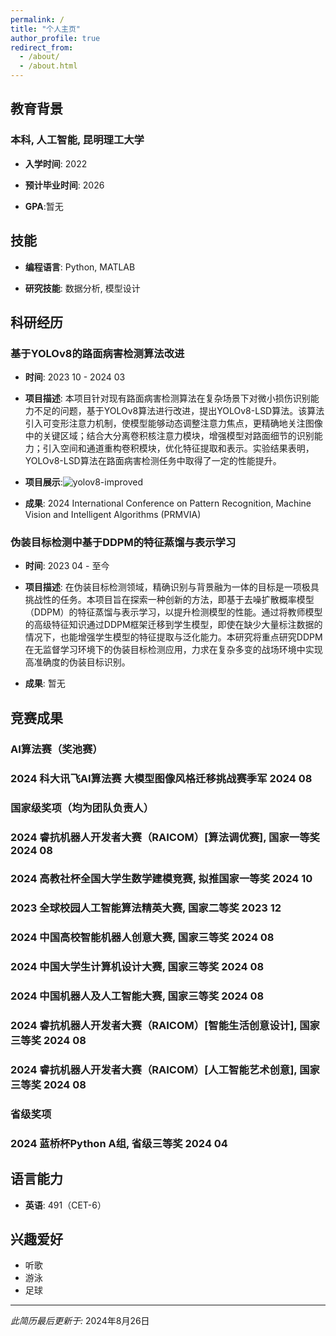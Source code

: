 ```yaml
---
permalink: /
title: "个人主页"
author_profile: true
redirect_from: 
  - /about/
  - /about.html
---
```


## 教育背景

### 本科, 人工智能, 昆明理工大学

- **入学时间**: 2022
  
- **预计毕业时间**: 2026
  
- **GPA**:暂无

## 技能

- **编程语言**: Python, MATLAB

- **研究技能**: 数据分析, 模型设计

## 科研经历

### 基于YOLOv8的路面病害检测算法改进

- **时间**: 2023 10 - 2024 03
  
- **项目描述**: 本项目针对现有路面病害检测算法在复杂场景下对微小损伤识别能力不足的问题，基于YOLOv8算法进行改进，提出YOLOv8-LSD算法。该算法引入可变形注意力机制，使模型能够动态调整注意力焦点，更精确地关注图像中的关键区域；结合大分离卷积核注意力模块，增强模型对路面细节的识别能力；引入空间和通道重构卷积模块，优化特征提取和表示。实验结果表明，YOLOv8-LSD算法在路面病害检测任务中取得了一定的性能提升。

- **项目展示**:![yolov8-improved](https://github.com/user-attachments/assets/adaebc47-2cef-4a04-94ef-bab4da2b9fef)

  
- **成果**: 2024 International Conference on Pattern Recognition, Machine Vision and Intelligent Algorithms (PRMVIA)

### 伪装目标检测中基于DDPM的特征蒸馏与表示学习

- **时间**: 2023 04 - 至今
  
- **项目描述**: 在伪装目标检测领域，精确识别与背景融为一体的目标是一项极具挑战性的任务。本项目旨在探索一种创新的方法，即基于去噪扩散概率模型（DDPM）的特征蒸馏与表示学习，以提升检测模型的性能。通过将教师模型的高级特征知识通过DDPM框架迁移到学生模型，即使在缺少大量标注数据的情况下，也能增强学生模型的特征提取与泛化能力。本研究将重点研究DDPM在无监督学习环境下的伪装目标检测应用，力求在复杂多变的战场环境中实现高准确度的伪装目标识别。
  
- **成果**: 暂无

## 竞赛成果

### AI算法赛（奖池赛）

### 2024 科大讯飞AI算法赛 大模型图像风格迁移挑战赛季军 2024 08

### 国家级奖项（均为团队负责人）

### 2024 睿抗机器人开发者大赛（RAICOM）[算法调优赛], 国家一等奖 2024 08

### 2024 高教社杯全国大学生数学建模竞赛, 拟推国家一等奖 2024 10 

### 2023 全球校园人工智能算法精英大赛, 国家二等奖 2023 12

### 2024 中国高校智能机器人创意大赛, 国家三等奖 2024 08

### 2024 中国大学生计算机设计大赛, 国家三等奖 2024 08

### 2024 中国机器人及人工智能大赛, 国家三等奖 2024 08

### 2024 睿抗机器人开发者大赛（RAICOM）[智能生活创意设计], 国家三等奖 2024 08

### 2024 睿抗机器人开发者大赛（RAICOM）[人工智能艺术创意], 国家三等奖 2024 08

### 省级奖项

### 2024 蓝桥杯Python A组, 省级三等奖 2024 04

## 语言能力

- **英语**: 491（CET-6）

## 兴趣爱好

- 听歌
- 游泳
- 足球

---

*此简历最后更新于:* 2024年8月26日

